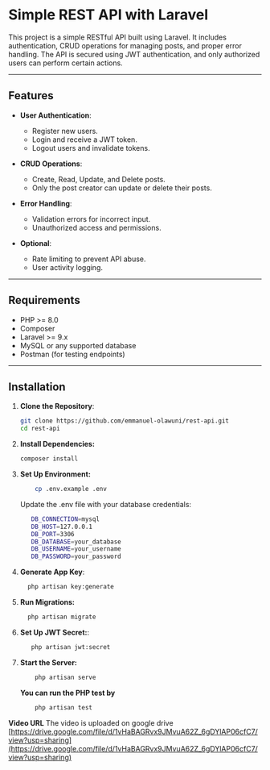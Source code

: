 # Simple REST API with Laravel

This project is a simple RESTful API built using Laravel. It includes authentication, CRUD operations for managing posts, and proper error handling. The API is secured using JWT authentication, and only authorized users can perform certain actions.

---

## Features

-   **User Authentication**:

    -   Register new users.
    -   Login and receive a JWT token.
    -   Logout users and invalidate tokens.

-   **CRUD Operations**:

    -   Create, Read, Update, and Delete posts.
    -   Only the post creator can update or delete their posts.

-   **Error Handling**:

    -   Validation errors for incorrect input.
    -   Unauthorized access and permissions.

-   **Optional**:
    -   Rate limiting to prevent API abuse.
    -   User activity logging.

---

## Requirements

-   PHP >= 8.0
-   Composer
-   Laravel >= 9.x
-   MySQL or any supported database
-   Postman (for testing endpoints)

---

## Installation

1.  **Clone the Repository**:
    ```bash
    git clone https://github.com/emmanuel-olawuni/rest-api.git
    cd rest-api
    ```
2.  **Install Dependencies:**

    ```bash
    composer install
    ```

3.  **Set Up Environment:**

    ```bash
        cp .env.example .env
    ```

    Update the .env file with your database credentials:

     ```bash
        DB_CONNECTION=mysql
        DB_HOST=127.0.0.1
        DB_PORT=3306
        DB_DATABASE=your_database
        DB_USERNAME=your_username
        DB_PASSWORD=your_password
    ```

4.  **Generate App Key**:
    ```bash
      php artisan key:generate
    ```
5.  **Run Migrations:**
    ```bash
      php artisan migrate
    ```
6.  **Set Up JWT Secret:**:
    ```bash
       php artisan jwt:secret
    ```
7.  **Start the Server:**
    ```bash
        php artisan serve
    ```

    **You can run the PHP test by**

    ```bash
        php artisan test
    ```

**Video URL**
The video is uploaded on google drive [https://drive.google.com/file/d/1vHaBAGRvx9JMvuA62Z_6gDYlAP06cfC7/view?usp=sharing](https://drive.google.com/file/d/1vHaBAGRvx9JMvuA62Z_6gDYlAP06cfC7/view?usp=sharing)
